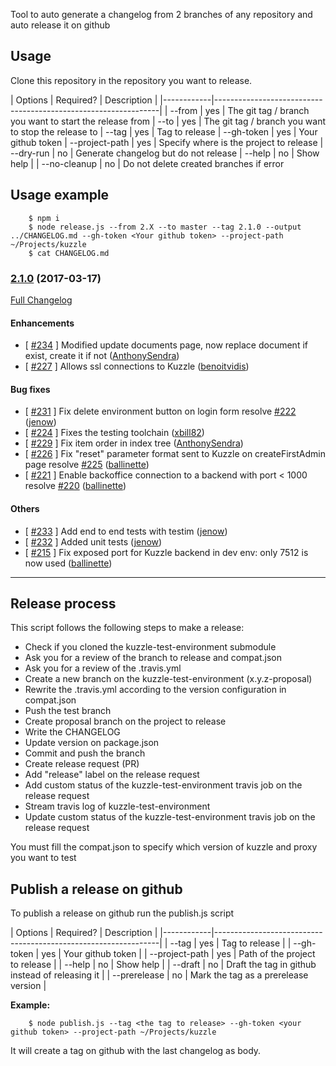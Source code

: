 Tool to auto generate a changelog from 2 branches of any repository and auto release it on github

## Usage

Clone this repository in the repository you want to release.

| Options    | Required? | Description                                        |
|------------|----------------------------------------------------------------|
| --from     | yes | The git tag / branch you want to start the release from
| --to       | yes | The git tag / branch you want to stop the release to
| --tag      | yes | Tag to release
| --gh-token | yes | Your github token
| --project-path | yes | Specify where is the project to release
| --dry-run  | no | Generate changelog but do not release
| --help     | no | Show help |
| --no-cleanup   | no | Do not delete created branches if error

## Usage example

```
    $ npm i
    $ node release.js --from 2.X --to master --tag 2.1.0 --output ../CHANGELOG.md --gh-token <Your github token> --project-path ~/Projects/kuzzle
    $ cat CHANGELOG.md
```

### [2.1.0](https://github.com/kuzzleio/kuzzle-backoffice/releases/tag/2.1.0) (2017-03-17)

[Full Changelog](https://github.com/kuzzleio/kuzzle-backoffice/compare/2.0.1...2.1.0)

#### Enhancements

- [ [#234](https://github.com/kuzzleio/kuzzle-backoffice/pull/234) ] Modified update documents page, now replace document if exist, create it if not   ([AnthonySendra](https://github.com/AnthonySendra))
- [ [#227](https://github.com/kuzzleio/kuzzle-backoffice/pull/227) ] Allows ssl connections to Kuzzle   ([benoitvidis](https://github.com/benoitvidis))

#### Bug fixes

- [ [#231](https://github.com/kuzzleio/kuzzle-backoffice/pull/231) ] Fix delete environment button on login form  resolve [#222](https://github.com/repos/kuzzleio/kuzzle-backoffice/issues/222) ([jenow](https://github.com/jenow))
- [ [#224](https://github.com/kuzzleio/kuzzle-backoffice/pull/224) ] Fixes the testing toolchain   ([xbill82](https://github.com/xbill82))
- [ [#229](https://github.com/kuzzleio/kuzzle-backoffice/pull/229) ] Fix item order in index tree   ([AnthonySendra](https://github.com/AnthonySendra))
- [ [#226](https://github.com/kuzzleio/kuzzle-backoffice/pull/226) ] Fix "reset" parameter format sent to Kuzzle on createFirstAdmin page  resolve [#225](https://github.com/repos/kuzzleio/kuzzle-backoffice/issues/225) ([ballinette](https://github.com/ballinette))
- [ [#221](https://github.com/kuzzleio/kuzzle-backoffice/pull/221) ] Enable backoffice connection to a backend with port < 1000  resolve [#220](https://github.com/repos/kuzzleio/kuzzle-backoffice/issues/220) ([ballinette](https://github.com/ballinette))

#### Others

- [ [#233](https://github.com/kuzzleio/kuzzle-backoffice/pull/233) ] Add end to end tests with testim   ([jenow](https://github.com/jenow))
- [ [#232](https://github.com/kuzzleio/kuzzle-backoffice/pull/232) ] Added unit tests   ([jenow](https://github.com/jenow))
- [ [#215](https://github.com/kuzzleio/kuzzle-backoffice/pull/215) ] Fix exposed port for Kuzzle backend in dev env: only 7512 is now used   ([ballinette](https://github.com/ballinette))
---

## Release process

This script follows the following steps to make a release:

- Check if you cloned the kuzzle-test-environment submodule
- Ask you for a review of the branch to release and compat.json
- Ask you for a review of the .travis.yml
- Create a new branch on the kuzzle-test-environment (x.y.z-proposal)
- Rewrite the .travis.yml according to the version configuration in compat.json
- Push the test branch
- Create proposal branch on the project to release
- Write the CHANGELOG
- Update version on package.json
- Commit and push the branch
- Create release request (PR)
- Add "release" label on the release request
- Add custom status of the kuzzle-test-environment travis job on the release request
- Stream travis log of kuzzle-test-environment
- Update custom status of the kuzzle-test-environment travis job on the release request

You must fill the compat.json to specify which version of kuzzle and proxy you want to test

## Publish a release on github

To publish a release on github run the publish.js script


| Options    | Required? | Description                                        |
|------------|----------------------------------------------------------------|
| --tag | yes | Tag to release |
| --gh-token | yes | Your github token |
| --project-path | yes |  Path of the project to release |
| --help     | no | Show help |
| --draft | no | Draft the tag in github instead of releasing it |
| --prerelease | no | Mark the tag as a prerelease version |


**Example:**

```
    $ node publish.js --tag <the tag to release> --gh-token <your github token> --project-path ~/Projects/kuzzle
```

It will create a tag on github with the last changelog as body.
